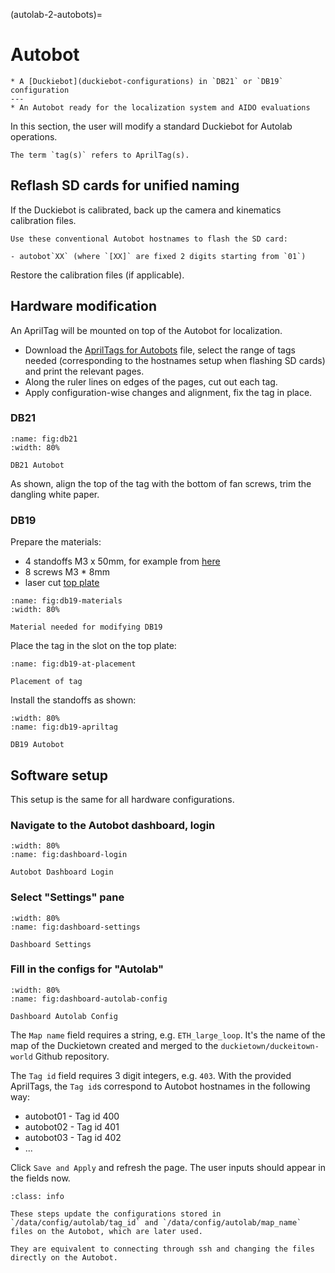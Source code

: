 (autolab-2-autobots)=
# Autobot

```{needget}
* A [Duckiebot](duckiebot-configurations) in `DB21` or `DB19` configuration
---
* An Autobot ready for the localization system and AIDO evaluations
```

In this section, the user will modify a standard Duckiebot for Autolab operations.

```{note}
The term `tag(s)` refers to AprilTag(s).
```

## Reflash SD cards for unified naming

If the Duckiebot is calibrated, back up the camera and kinematics calibration files.

```{attention}
Use these conventional Autobot hostnames to flash the SD card:

- autobot`XX` (where `[XX]` are fixed 2 digits starting from `01`)

```

Restore the calibration files (if applicable).

## Hardware modification

An AprilTag will be mounted on top of the Autobot for localization.

- Download the [AprilTags for Autobots](https://github.com/duckietown/docs-resources_autolab/blob/daffy/AprilTags/Apriltags_autobots.pdf) file, select the range of tags needed (corresponding to the hostnames setup when flashing SD cards) and print the relevant pages.
- Along the ruler lines on edges of the pages, cut out each tag.
- Apply configuration-wise changes and alignment, fix the tag in place.

### DB21

```{figure} ./_images/autobots_db21m.jpg
:name: fig:db21
:width: 80%

DB21 Autobot
```

As shown, align the top of the tag with the bottom of fan screws, trim the dangling white paper.

### DB19

Prepare the materials:

- 4 standoffs M3 x 50mm, for example from [here](https://www.distrelec.ch/en/spacer-bolt-6mm-50-mm-no-brand-distin3060pa-50/p/14843056?queryFromSuggest=true)
- 8 screws M3 * 8mm
- laser cut [top plate](https://github.com/duckietown/docs-resources_autolab/tree/daffy/Topplate_AprilTag)

```{figure} ./_images/autobots_db19-materials.jpg
:name: fig:db19-materials
:width: 80%

Material needed for modifying DB19
```

Place the tag in the slot on the top plate:

```{figure} ./_images/autobots_db19-at-placement.jpg
:name: fig:db19-at-placement

Placement of tag
```

Install the standoffs as shown:

```{figure} ./_images/autobots_db19.jpg
:width: 80%
:name: fig:db19-apriltag

DB19 Autobot
```
## Software setup

This setup is the same for all hardware configurations.

### Navigate to the Autobot dashboard, login

```{figure} ./_images/autobots_dashboard-login.png
:width: 80%
:name: fig:dashboard-login

Autobot Dashboard Login
```

### Select "Settings" pane

```{figure} ./_images/autobots_dashboard-settings.png
:width: 80%
:name: fig:dashboard-settings

Dashboard Settings
```

### Fill in the configs for "Autolab"

```{figure} ./_images/autobots_dashboard-autolab-config.png
:width: 80%
:name: fig:dashboard-autolab-config

Dashboard Autolab Config
```

The `Map name` field requires a string, e.g. `ETH_large_loop`. It's the name of the map of the Duckietown created and merged to the `duckietown/duckeitown-world` Github repository.

The `Tag id` field requires 3 digit integers, e.g. `403`. With the provided AprilTags, the `Tag id`s correspond to Autobot hostnames in the following way:

- autobot01 - Tag id 400
- autobot02 - Tag id 401
- autobot03 - Tag id 402
- ...

Click `Save and Apply` and refresh the page. The user inputs should appear in the fields now.

````{admonition} Where do the configs go?
:class: info

These steps update the configurations stored in `/data/config/autolab/tag_id` and `/data/config/autolab/map_name` files on the Autobot, which are later used. 

They are equivalent to connecting through ssh and changing the files directly on the Autobot.
````
